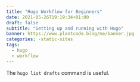 ```yaml
---
title: "Hugo Workflow for Beginners"
date: 2021-05-26T19:19:34+01:00
draft: false
subtitle: "Getting up and running with Hugo"
banner: https://www.plantcode.blog/me/banner.jpg
categories: -static-sites
tags:
  - hugo
  - workflow
---
```


The `hugo list drafts` command is useful.
